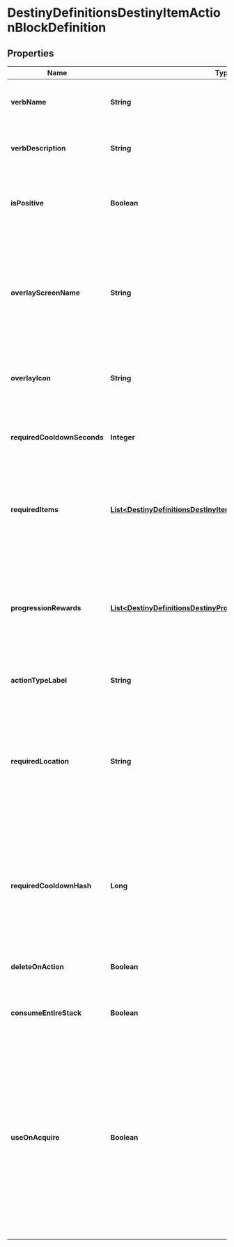 
# DestinyDefinitionsDestinyItemActionBlockDefinition

## Properties
Name | Type | Description | Notes
------------ | ------------- | ------------- | -------------
**verbName** | **String** | Localized text for the verb of the action being performed. |  [optional]
**verbDescription** | **String** | Localized text describing the action being performed. |  [optional]
**isPositive** | **Boolean** | The content has this property, however it&#39;s not entirely clear how it is used. |  [optional]
**overlayScreenName** | **String** | If the action has an overlay screen associated with it, this is the name of that screen. Unfortunately, we cannot return the screen&#39;s data itself. |  [optional]
**overlayIcon** | **String** | The icon associated with the overlay screen for the action, if any. |  [optional]
**requiredCooldownSeconds** | **Integer** | The number of seconds to delay before allowing this action to be performed again. |  [optional]
**requiredItems** | [**List&lt;DestinyDefinitionsDestinyItemActionRequiredItemDefinition&gt;**](DestinyDefinitionsDestinyItemActionRequiredItemDefinition.md) | If the action requires other items to exist or be destroyed, this is the list of those items and requirements. |  [optional]
**progressionRewards** | [**List&lt;DestinyDefinitionsDestinyProgressionRewardDefinition&gt;**](DestinyDefinitionsDestinyProgressionRewardDefinition.md) | If performing this action earns you Progression, this is the list of progressions and values granted for those progressions by performing this action. |  [optional]
**actionTypeLabel** | **String** | The internal identifier for the action. |  [optional]
**requiredLocation** | **String** | Theoretically, an item could have a localized string for a hint about the location in which the action should be performed. In practice, no items yet have this property. |  [optional]
**requiredCooldownHash** | **Long** | The identifier hash for the Cooldown associated with this action. We have not pulled this data yet for you to have more data to use for cooldowns. |  [optional]
**deleteOnAction** | **Boolean** | If true, the item is deleted when the action completes. |  [optional]
**consumeEntireStack** | **Boolean** | If true, the entire stack is deleted when the action completes. |  [optional]
**useOnAcquire** | **Boolean** | If true, this action will be performed as soon as you earn this item. Some rewards work this way, providing you a single item to pick up from a reward-granting vendor in-game and then immediately consuming itself to provide you multiple items. |  [optional]



